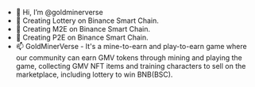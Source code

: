 - 👋 Hi, I’m @goldminerverse
- 👀 Creating Lottery on Binance Smart Chain.
- 🌱 Creating M2E on Binance Smart Chain.
- 💞️ Creating P2E on Binance Smart Chain.
- 📫 GoldMinerVerse - It's a mine-to-earn and play-to-earn game where our community can earn GMV tokens through mining and playing the game, collecting GMV NFT items and training characters to sell on the marketplace, including lottery to win BNB(BSC).


<!---
goldminerverse/goldminerverse is a ✨ special ✨ repository because its `README.md` (this file) appears on your GitHub profile.
You can click the Preview link to take a look at your changes.
--->
